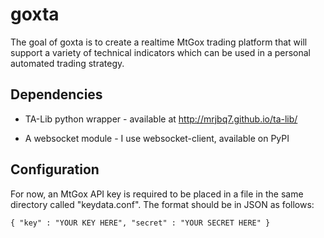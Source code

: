 goxta
=====

The goal of goxta is to create a realtime MtGox trading platform that will support a variety of technical indicators which can be used in a personal automated trading strategy.

Dependencies
------------
* TA-Lib python wrapper - available at http://mrjbq7.github.io/ta-lib/

* A websocket module - I use websocket-client, available on PyPI

Configuration
-------------
For now, an MtGox API key is required to be placed in a file in the same directory called "keydata.conf". The format should be in JSON as follows:

`{ "key" : "YOUR KEY HERE", "secret" : "YOUR SECRET HERE" }`

